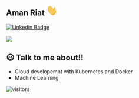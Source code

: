 <h2> Aman Riat <img src="https://raw.githubusercontent.com/ABSphreak/ABSphreak/master/gifs/Hi.gif" width="30px"></h2>

[![Linkedin Badge](https://img.shields.io/badge/-Aman_Riat-blue?style=flat-square&logo=Linkedin&logoColor=white&link=https://www.linkedin.com/in/amanriat//)](https://www.linkedin.com/in/amanriat/) 

<img align='center' src='https://user-images.githubusercontent.com/5713670/87202985-820dcb80-c2b6-11ea-9f56-7ec461c497c3.gif' width='200"'>

## 😃 Talk to me about!!

- Cloud developemnt with Kubernetes and Docker
- Machine Learning


![visitors](https://visitor-badge.glitch.me/badge?page_id=AmanRiat1.AmanRiat)


